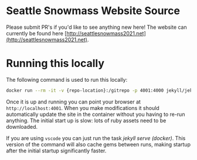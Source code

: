 # Seattle Snowmass Website Source

Please submit PR's if you'd like to see anything new here! The website can currently be found here
[http://seattlesnowmass2021.net](http://seattlesnowmass2021.net).


# Running this locally

The following command is used to run this locally:

```bash
docker run --rm -it -v {repo-location}:/gitrepo -p 4001:4000 jekyll/jekyll:4.0 bash -c \"'cd /gitrepo; jekyll serve --incremental --force_poll'\"
```

Once it is up and running you can point your browser at `http://localhost:4001`. When you make modifications it should automatically update the site in the container without you having to re-run anything. The initial start up is slow: lots of ruby assets need to be downloaded.

If you are using `vscode` you can just run the task _jekyll serve (docker)_. This version of the command will also cache gems between runs, making startup after the initial startup significantly faster.